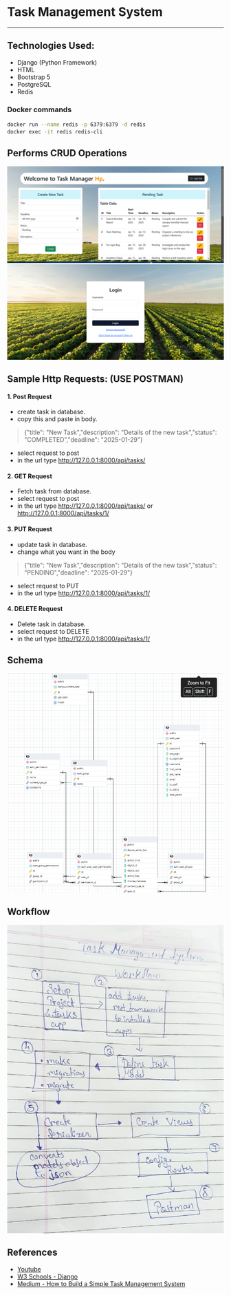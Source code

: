# Task Management System
---
## Technologies Used:
- Django (Python Framework)
- HTML
- Bootstrap 5
- PostgreSQL
- Redis

### Docker commands
```bash
docker run --name redis -p 6379:6379 -d redis
docker exec -it redis redis-cli
```

## Performs CRUD Operations

![Project Image](/static/images/project.png)
![Project Image](/static/images/Login.png)
## Sample Http Requests: (USE POSTMAN)

#### 1. Post Request
- create task in database.
- copy this and paste in body.
> {"title": "New Task","description": "Details of the new task","status": "COMPLETED","deadline": "2025-01-29"}
- select request to post
- in the url type http://127.0.0.1:8000/api/tasks/

#### 2. GET Request
- Fetch task from database.
- select request to post
- in the url type http://127.0.0.1:8000/api/tasks/ or http://127.0.0.1:8000/api/tasks/1/

#### 3. PUT Request
- update task in database.
- change what you want in the body
> {"title": "New Task","description": "Details of the new task","status": "PENDING","deadline": "2025-01-29"}
- select request to PUT
- in the url type http://127.0.0.1:8000/api/tasks/1/

#### 4. DELETE Request
- Delete task in database.
- select request to DELETE
- in the url type http://127.0.0.1:8000/api/tasks/1/



## Schema
![](/static/images/Schema.png)


## Workflow
![](/static/images/workflow.jpg)


## References

- [Youtube](https://www.youtube.com/watch?v=OPc_oMgjhpM)
- [W3 Schools - Django](https://www.w3schools.com/django/index.php)
- [Medium - How to Build a Simple Task Management System](https://medium.com/@farad.dev/how-to-build-a-simple-task-management-api-with-django-a9d0cd28c85e)